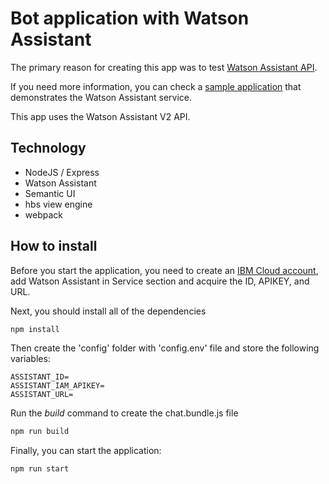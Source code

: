 # Bot application with Watson Assistant

The primary reason for creating this app was to test [Watson Assistant API](https://cloud.ibm.com/apidocs/assistant/assistant-v2?code=node#introduction).

If you need more information, you can check a [sample application](https://github.com/watson-developer-cloud/assistant-simple) that demonstrates the Watson Assistant service.

This app uses the Watson Assistant V2 API.

## Technology

- NodeJS / Express
- Watson Assistant
- Semantic UI
- hbs view engine
- webpack

## How to install

Before you start the application, you need to create an [IBM Cloud account](https://cloud.ibm.com/login), add Watson Assistant in Service section and acquire the ID, APIKEY, and URL.

Next, you should install all of the dependencies

```bash
npm install
```

Then create the 'config' folder with 'config.env' file and store the following variables:

```env
ASSISTANT_ID=
ASSISTANT_IAM_APIKEY=
ASSISTANT_URL=
```

Run the *build* command to create the chat.bundle.js file

```bash
npm run build
```

Finally, you can start the application:

```bash
npm run start
```
